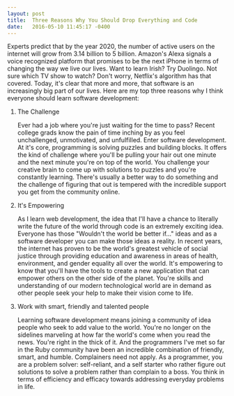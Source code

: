 ```yaml
---
layout: post
title:  Three Reasons Why You Should Drop Everything and Code
date:   2016-05-10 11:45:17 -0400
---
```



Experts predict that by the year 2020, the number of active users on the internet will grow from 3.14 billion to 5 billion. Amazon's Alexa signals a voice recognized platform that promises to be the next iPhone in terms of changing the way we live our lives. Want to learn Irish? Try Duolingo. Not sure which TV show to watch? Don't worry, Netflix's algorithm has that covered. Today, it's clear that more and more, that software is an increasingly big part of our lives. Here are my top three reasons why I think everyone should learn software development:

1. The Challenge

	Ever had a job where you're just waiting for the time to pass? Recent college grads know the pain of time inching by as you feel unchallenged, unmotivated, and unfulfilled. Enter software development. At it's core, programming is solving puzzles and building blocks. It offers the kind of challenge where you'll be pulling your hair out one minute and the next minute you're on top of the world. You challenge your creative brain to come up with solutions to puzzles and you're constantly learning. There's usually a better way to do something and the challenge of figuring that out is tempered with the incredible support you get from the community online.

2. It's Empowering

	As I learn web development, the idea that I'll have a chance to literally write the future of the world through code is an extremely exciting idea. Everyone has those "Wouldn't the world be better if..." ideas and as a software developer you can make those ideas a reality. In recent years, the internet has proven to be the world's greatest vehicle of social justice through providing education and awareness in areas of health, environment, and gender equality all over the world. It's empowering to know that you'll have the tools to create a new application that can empower others on the other side of the planet. You're skills and understanding of our modern technological world are in demand as other people seek your help to make their vision come to life.

3. Work with smart, friendly and talented people

	Learning software development means joining a community of idea people who seek to add value to the world. You're no longer on the sidelines marveling at how far the world's come when you read the news. You're right in the thick of it. And the programmers I've met so far in the Ruby community have been an incredible combination of friendly, smart, and humble. Complainers need not apply. As a programmer, you are a problem solver: self-reliant, and a self starter who rather figure out solutions to solve a problem rather than complain to a boss. You think in terms of efficiency and efficacy towards addressing everyday problems in life.

